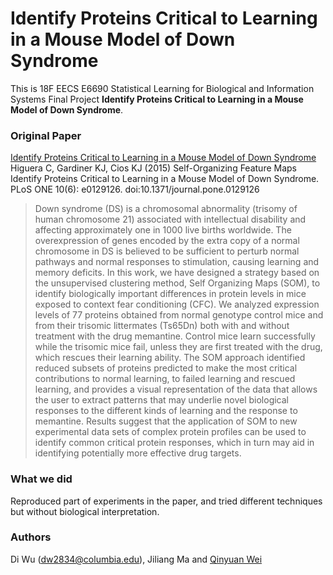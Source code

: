 # Identify Proteins Critical to Learning in a Mouse Model of Down Syndrome
This is 18F EECS E6690 Statistical Learning for Biological and Information Systems Final Project **Identify Proteins Critical to Learning in a Mouse Model of Down Syndrome**.

### Original Paper
[Identify Proteins Critical to Learning in a Mouse Model of Down Syndrome](https://www.ncbi.nlm.nih.gov/pubmed/26111164)   
Higuera C, Gardiner KJ, Cios KJ (2015) Self-Organizing Feature Maps Identify Proteins Critical to Learning in a Mouse Model of Down Syndrome. PLoS ONE 10(6): e0129126. doi:10.1371/journal.pone.0129126

> Down syndrome (DS) is a chromosomal abnormality (trisomy of human chromosome 21) associated with intellectual disability and affecting approximately one in 1000 live births worldwide. The overexpression of genes encoded by the extra copy of a normal chromosome in DS is believed to be sufficient to perturb normal pathways and normal responses to stimulation, causing learning and memory deficits. In this work, we have designed a strategy based on the unsupervised clustering method, Self Organizing Maps (SOM), to identify biologically important differences in protein levels in mice exposed to context fear conditioning (CFC). We analyzed expression levels of 77 proteins obtained from normal genotype control mice and from their trisomic littermates (Ts65Dn) both with and without treatment with the drug memantine. Control mice learn successfully while the trisomic mice fail, unless they are first treated with the drug, which rescues their learning ability. The SOM approach identified reduced subsets of proteins predicted to make the most critical contributions to normal learning, to failed learning and rescued learning, and provides a visual representation of the data that allows the user to extract patterns that may underlie novel biological responses to the different kinds of learning and the response to memantine. Results suggest that the application of SOM to new experimental data sets of complex protein profiles can be used to identify common critical protein responses, which in turn may aid in identifying potentially more effective drug targets.

### What we did
Reproduced part of experiments in the paper, and tried different techniques but without biological interpretation.

### Authors
Di Wu (dw2834@columbia.edu), Jiliang Ma and [Qinyuan Wei](https://github.com/davidwei001)
